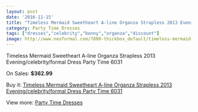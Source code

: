 ```yaml
---
layout: post
date: '2016-11-15'
title: "Timeless Mermaid Sweetheart A-line Organza Strapless 2013 Evening/celebrity/formal Dress Party Time 6031"
category: Party Time Dresses
tags: ["dresses","celebrity","bonny","organza","discount"]
image: http://www.neoformal.com/7800-thickbox_default/timeless-mermaid-sweetheart-a-line-organza-strapless-2013-evening-celebrity-formal-dress-party-time-6031.jpg
---
```

Timeless Mermaid Sweetheart A-line Organza Strapless 2013 Evening/celebrity/formal Dress Party Time 6031

On Sales: **$362.99**
<a href="https://www.neoformal.com/en/party-time-dresses/2757-timeless-mermaid-sweetheart-a-line-organza-strapless-2013-evening-celebrity-formal-dress-party-time-6031.html"><amp-img layout="responsive" width="600" height="600" src="//www.neoformal.com/7800-thickbox_default/timeless-mermaid-sweetheart-a-line-organza-strapless-2013-evening-celebrity-formal-dress-party-time-6031.jpg" alt="Timeless Mermaid Sweetheart A-line Organza Strapless 2013 Evening/celebrity/formal Dress Party Time 6031 0" /></a>
<a href="https://www.neoformal.com/en/party-time-dresses/2757-timeless-mermaid-sweetheart-a-line-organza-strapless-2013-evening-celebrity-formal-dress-party-time-6031.html"><amp-img layout="responsive" width="600" height="600" src="//www.neoformal.com/7801-thickbox_default/timeless-mermaid-sweetheart-a-line-organza-strapless-2013-evening-celebrity-formal-dress-party-time-6031.jpg" alt="Timeless Mermaid Sweetheart A-line Organza Strapless 2013 Evening/celebrity/formal Dress Party Time 6031 1" /></a>
<a href="https://www.neoformal.com/en/party-time-dresses/2757-timeless-mermaid-sweetheart-a-line-organza-strapless-2013-evening-celebrity-formal-dress-party-time-6031.html"><amp-img layout="responsive" width="600" height="600" src="//www.neoformal.com/7802-thickbox_default/timeless-mermaid-sweetheart-a-line-organza-strapless-2013-evening-celebrity-formal-dress-party-time-6031.jpg" alt="Timeless Mermaid Sweetheart A-line Organza Strapless 2013 Evening/celebrity/formal Dress Party Time 6031 2" /></a>
<a href="https://www.neoformal.com/en/party-time-dresses/2757-timeless-mermaid-sweetheart-a-line-organza-strapless-2013-evening-celebrity-formal-dress-party-time-6031.html"><amp-img layout="responsive" width="600" height="600" src="//www.neoformal.com/7803-thickbox_default/timeless-mermaid-sweetheart-a-line-organza-strapless-2013-evening-celebrity-formal-dress-party-time-6031.jpg" alt="Timeless Mermaid Sweetheart A-line Organza Strapless 2013 Evening/celebrity/formal Dress Party Time 6031 3" /></a>
<a href="https://www.neoformal.com/en/party-time-dresses/2757-timeless-mermaid-sweetheart-a-line-organza-strapless-2013-evening-celebrity-formal-dress-party-time-6031.html"><amp-img layout="responsive" width="600" height="600" src="//www.neoformal.com/7804-thickbox_default/timeless-mermaid-sweetheart-a-line-organza-strapless-2013-evening-celebrity-formal-dress-party-time-6031.jpg" alt="Timeless Mermaid Sweetheart A-line Organza Strapless 2013 Evening/celebrity/formal Dress Party Time 6031 4" /></a>

Buy it: [Timeless Mermaid Sweetheart A-line Organza Strapless 2013 Evening/celebrity/formal Dress Party Time 6031](https://www.neoformal.com/en/party-time-dresses/2757-timeless-mermaid-sweetheart-a-line-organza-strapless-2013-evening-celebrity-formal-dress-party-time-6031.html "Timeless Mermaid Sweetheart A-line Organza Strapless 2013 Evening/celebrity/formal Dress Party Time 6031")

View more: [Party Time Dresses](https://www.neoformal.com/en/25-party-time-dresses "Party Time Dresses")